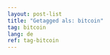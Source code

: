 ```yaml
---
layout: post-list
title: "Getagged als: bitcoin"  
tag: bitcoin
lang: de
ref: tag-bitcoin
---
```

